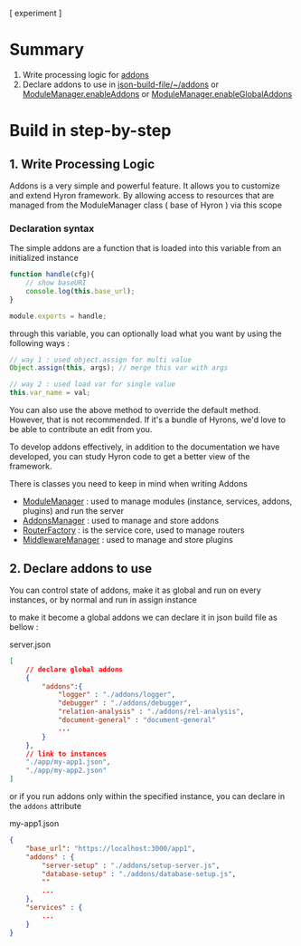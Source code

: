 \[ experiment \]

# Summary

1. Write processing logic for [addons](../api-reference/AddonsMeta.md)
2. Declare addons to use in [json-build-file/~/addons](../buildIn-features/appLoader.core.md) or [ModuleManager.enableAddons](../api-reference/ModuleManager.md#function-enableaddons-2-override) or [ModuleManager.enableGlobalAddons](../api-reference/ModuleManager.md#function-enableglobaladdons-2-override)

# Build in step-by-step

## 1. Write Processing Logic

Addons is a very simple and powerful feature. It allows you to customize and extend Hyron framework. By allowing access to resources that are managed from the ModuleManager class ( base of Hyron ) via this scope

### Declaration syntax

The simple addons are a function that is loaded into this variable from an initialized instance

```javascript
function handle(cfg){
    // show baseURI
    console.log(this.base_url);
}

module.exports = handle;
```

through this variable, you can optionally load what you want by using the following ways :

```javascript
// way 1 : used object.assign for multi value
Object.assign(this, args); // merge this var with args

// way 2 : used load var for single value
this.var_name = val;
```

You can also use the above method to override the default method. However, that is not recommended. If it's a bundle of Hyrons, we'd love to be able to contribute an edit from you.

To develop addons effectively, in addition to the documentation we have developed, you can study Hyron code to get a better view of the framework.

There is classes you need to keep in mind when writing Addons
  - [ModuleManager](https://github.com/hyron-group/hyron/blob/master/core/ModulesManager.js) : used to manage modules (instance, services, addons, plugins) and run the server
  - [AddonsManager](https://github.com/hyron-group/hyron/blob/master/core/addonsManager.js) : used to manage and store addons
  - [RouterFactory](https://github.com/hyron-group/hyron/blob/master/core/ServicesManager/RouterFactory.js) : is the service core, used to manage routers
  - [MiddlewareManager](https://github.com/hyron-group/hyron/blob/master/core/pluginsManager/middlewareManager.js) : used to manage and store plugins

## 2. Declare addons to use

You can control state of addons, make it as global and run on every instances, or by normal and run in assign instance

to make it become a global addons we can declare it in json build file as bellow :

server.json
```json
[
    // declare global addons
    {
        "addons":{
            "logger" : "./addons/logger",
            "debugger" : "./addons/debugger",
            "relation-analysis" : "./addons/rel-analysis",
            "document-general" : "document-general"
            ...
        }
    },
    // link to instances
    "./app/my-app1.json",
    "./app/my-app2.json"
]
```

or if you run addons only within the specified instance, you can declare in the ``addons`` attribute

my-app1.json
```json
{
    "base_url": "https://localhost:3000/app1",
    "addons" : {
        "server-setup" : "./addons/setup-server.js",
        "database-setup" : "./addons/database-setup.js",
        ""
        ...
    },
    "services" : {
        ...
    }
}
```
